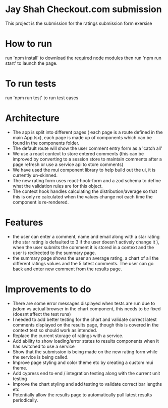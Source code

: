 # Jay Shah Checkout.com submission 
This project is the submission for the ratings submission form exersise 

# How to run 
run 'npm install' to download the required node modules then run 'npm run start' to launch the page. 

# To run tests
run 'npm run test' to run test cases

# Architecture
- The app is split into different pages ( each page is a route defined in the main App.tsx), each page is made up of components which can be 
found in the components folder. 
- The default route will show the user comment entry form as a 'catch all' 
- We use a react context to store entered comments (this can be improved by converting to a session store to maintain comments after a page refresh or use a service api to store comments)
- We have used the mui component library to help build out the ui, it is currently un-skinned.
- The new rating form uses react-hook-form and a zod schema to define what the validation rules are for this object.
- The context hook handles calculating the distribution/average so that this is only re calculated when the values change not each time the component is re-rendered. 

# Features 
- the user can enter a comment, name and email along with a star rating (the star rating is defaulted to 3 if the user doesn't actively change it ), when the user submits the comment it is stored in a context and the user is redirected to the summary page. 
- the summary page shows the user an average rating, a chart of all the different ratings values and the 5 latest comments. The user can go back and enter new comment from the results page. 

# Improvements to do 
- There are some error messages displayed when tests are run due to jsdom vs actual browser in the chart component, this needs to be fixed (doesnt affect the test runs) 
- I needed to add better testing for the chart and validate correct latest comments displayed on the results page, though this is covered in the context test so should work as intended. 
- Replace the current storage of ratings with a service. 
- Add ability to show loading/error states to results components when it has switched to use a service 
- Show that the submission is being made on the new rating form while the service is being called. 
- Improve page styling and color theme etc by creating a custom mui theme. 
- Add cypress end to end / integration testing along with the current unit testing 
- Improve the chart styling and add testing to validate correct bar lengths etc 
- Potentially allow the results page to automatically pull latest results periodically. 
